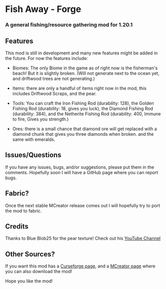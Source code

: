 # Fish Away - Forge

### A general fishing/resource gathering mod for 1.20.1

## Features

This mod is still in development and many new features might be added in the future. For now the features include:

* Biomes: The only Biome in the game as of right now is the fisherman's beach! But it is slightly broken. (Will not generate next to the ocean yet, and driftwood trees are not generating.)

* Items: there are only a handful of items right now in the mod, this includes Driftwood Scraps, and the pear.

* Tools: You can craft the Iron Fishing Rod (durability: 128), the Golden Fishing Rod (durability: 18, gives you luck), the Diamond Fishing Rod (durability: 384), and the Netherite Fishing Rod (durability: 400, Immune to fire, Gives you strength.)

* Ores: there is a small chance that diamond ore will get replaced with a diamond chunk that gives you three diamonds when broken. and the same with emeralds.

## Issues/Questions

If you have any issues, bugs, and/or suggestions, please put them in the comments.
Hopefully soon I will have a GitHub page where you can report bugs.

## Fabric?

Once the next stable MCreator release comes out I will hopefully try to port the mod to fabric.

## Credits

Thanks to Blue Blob25 for the pear texture! Check out his [YouTube Channel](https://www.youtube.com/@BlueBlob256)

## Other Sources?

If you want this mod has a [Curseforge page](https://www.curseforge.com/minecraft/mc-mods/fish-away-forge), and a [MCreator page](https://mcreator.net/modification/100962/fish-away-forge) where you can also download the mod!

Hope you like the mod!

